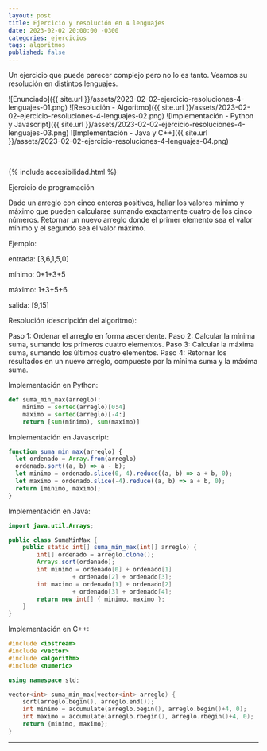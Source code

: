 ```yaml
---
layout: post
title: Ejercicio y resolución en 4 lenguajes
date: 2023-02-02 20:00:00 -0300
categories: ejercicios
tags: algoritmos
published: false
---
```


Un ejercicio que puede parecer complejo pero no lo es tanto. Veamos su resolución en distintos lenguajes.


![Enunciado]({{ site.url }}/assets/2023-02-02-ejercicio-resoluciones-4-lenguajes-01.png)
![Resolución - Algoritmo]({{ site.url }}/assets/2023-02-02-ejercicio-resoluciones-4-lenguajes-02.png)
![Implementación - Python y Javascript]({{ site.url }}/assets/2023-02-02-ejercicio-resoluciones-4-lenguajes-03.png)
![Implementación - Java y C++]({{ site.url }}/assets/2023-02-02-ejercicio-resoluciones-4-lenguajes-04.png)



&nbsp;

{% include accesibilidad.html %}

Ejercicio de programación

Dado un arreglo con cinco enteros positivos, hallar los valores mínimo y máximo que pueden calcularse sumando exactamente cuatro de los cinco números. Retornar un nuevo arreglo donde el primer elemento sea el valor mínimo y el segundo sea el valor máximo.

Ejemplo:

entrada: [3,6,1,5,0]

mínimo: 0+1+3+5

máximo: 1+3+5+6

salida: [9,15]



Resolución (descripción del algoritmo):

Paso 1: Ordenar el arreglo en forma ascendente.
Paso 2: Calcular la mínima suma, sumando los primeros cuatro elementos.
Paso 3: Calcular la máxima suma, sumando los últimos cuatro elementos.
Paso 4: Retornar los resultados en un nuevo arreglo, compuesto por la mínima suma y la máxima suma.

Implementación en Python:

```python
def suma_min_max(arreglo):
    minimo = sorted(arreglo)[0:4]
    maximo = sorted(arreglo)[-4:]
    return [sum(minimo), sum(maximo)]
```

Implementación en Javascript:

```javascript
function suma_min_max(arreglo) {
  let ordenado = Array.from(arreglo)
  ordenado.sort((a, b) => a - b);
  let minimo = ordenado.slice(0, 4).reduce((a, b) => a + b, 0);
  let maximo = ordenado.slice(-4).reduce((a, b) => a + b, 0);
  return [minimo, maximo];
}
```

Implementación en Java:

```java
import java.util.Arrays;

public class SumaMinMax {
    public static int[] suma_min_max(int[] arreglo) {
        int[] ordenado = arreglo.clone();
        Arrays.sort(ordenado);
        int minimo = ordenado[0] + ordenado[1] 
                  + ordenado[2] + ordenado[3];
        int maximo = ordenado[1] + ordenado[2] 
                  + ordenado[3] + ordenado[4];
        return new int[] { minimo, maximo };
    }
}
```

Implementación en C++:

```cpp
#include <iostream>
#include <vector>
#include <algorithm>
#include <numeric>

using namespace std;

vector<int> suma_min_max(vector<int> arreglo) {
    sort(arreglo.begin(), arreglo.end());
    int minimo = accumulate(arreglo.begin(), arreglo.begin()+4, 0);
    int maximo = accumulate(arreglo.rbegin(), arreglo.rbegin()+4, 0);
    return {minimo, maximo};
}
```


</div></details>




<hr />
